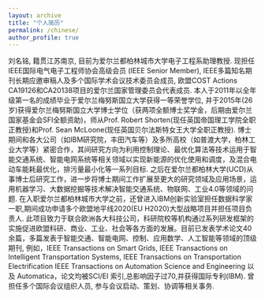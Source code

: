 ```yaml
---
layout: archive
title: "个人简历"
permalink: /chinese/
author_profile: true
---
```


刘名铭, 籍贯江苏南京, 目前为爱尔兰都柏林城市大学电子工程系助理教授. 现担任IEEE国际电气电子工程师协会高级会员 (IEEE Senior Member), IEEE多篇知名期刊长期应邀审稿人及多个国际学术会议技术委员会成员, 欧盟COST Actions CA19126和CA20138项目的爱尔兰国家管理委员会代表成员.
本人于2011年以全年级第一名的成绩毕业于爱尔兰梅努斯国立大学获得一等荣誉学位, 并于2015年(26岁)获得爱尔兰梅努斯国立大学博士学位（获两项全额博士奖学金，后期由爱尔兰国家基金会SFI全额资助)，师从Prof. Robert Shorten(现任英国帝国理工学院全职正教授)和Prof. Sean McLoone(现任英国贝尔法斯特女王大学全职正教授). 博士期间和各大公司（如IBM研究院，丰田汽车等）及多所高校（如普渡大学，柏林工业大学等）紧密合作，其间研究方向为利用控制理论、最优化算法等技术运用于智能交通系统、智能电网系统等相关领域以实现新能源的优化使用和调度，及混合电动车能耗最优化，排污量最小化等一系列目标.
之后在爱尔兰都柏林大学(UCD)从事博士后研究工作，进一步将博士期间工作扩展至更大的研究领域及应用场景，运用机器学习、大数据挖掘等技术解决智能交通系统、物联网、工业4.0等领域的问题. 在入职爱尔兰都柏林城市大学之前，还曾进入IBM创新实验室担任数据科学家一职,期间成功申请多个欧盟地平线2020(EU H2020)大型战略项目并担任项目负责人. 此项目致力于联合欧洲各大科技公司，科研院校等机构通过系列研发框架的实施促进欧盟科研、商业、工业、社会等各方面的发展。目前已发表学术论文40余篇，多篇发表于智能交通、智能电网、控制、应用数学、人工智能等领域的顶级期刊, 例如，IEEE Transactions on Smart Grids, IEEE Transactions on Intelligent Transportation Systems, IEEE Transactions on Transportation Electrification IEEE Transactions on Automation Science and Engineering 以及 Automatica，论文均被SCI/EI 索引,总影响因子过70,并获得国际专利(IBM).
曾担任多个国际会议组织人员, 参与会议启动、策划、协调等相关事务.




